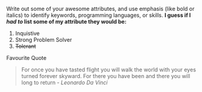 Write out some of your awesome attributes, and use emphasis (like bold or italics) to identify keywords, programming languages, or skills. 
**I guess if I _had to_ list some of my attribute they would be:**
1. Inquistive
2. Strong Problem Solver
3. ~~Tolerant~~

Favourite Quote
  > For once you have tasted flight you will walk the world with your eyes turned forever skyward.  For there you have been and there you will long to return -
    *Leonardo Da Vinci*

